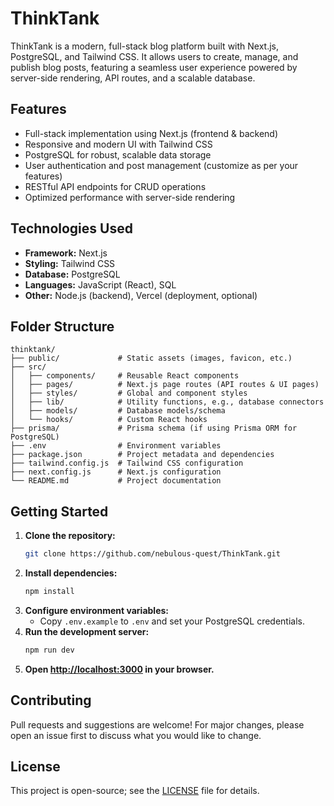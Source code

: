 # ThinkTank

ThinkTank is a modern, full-stack blog platform built with Next.js, PostgreSQL, and Tailwind CSS. It allows users to create, manage, and publish blog posts, featuring a seamless user experience powered by server-side rendering, API routes, and a scalable database.

## Features

- Full-stack implementation using Next.js (frontend & backend)
- Responsive and modern UI with Tailwind CSS
- PostgreSQL for robust, scalable data storage
- User authentication and post management (customize as per your features)
- RESTful API endpoints for CRUD operations
- Optimized performance with server-side rendering

## Technologies Used

- **Framework:** Next.js
- **Styling:** Tailwind CSS
- **Database:** PostgreSQL
- **Languages:** JavaScript (React), SQL
- **Other:** Node.js (backend), Vercel (deployment, optional)

## Folder Structure

```
thinktank/
├── public/             # Static assets (images, favicon, etc.)
├── src/
│   ├── components/     # Reusable React components
│   ├── pages/          # Next.js page routes (API routes & UI pages)
│   ├── styles/         # Global and component styles
│   ├── lib/            # Utility functions, e.g., database connectors
│   ├── models/         # Database models/schema
│   └── hooks/          # Custom React hooks
├── prisma/             # Prisma schema (if using Prisma ORM for PostgreSQL)
├── .env                # Environment variables
├── package.json        # Project metadata and dependencies
├── tailwind.config.js  # Tailwind CSS configuration
├── next.config.js      # Next.js configuration
└── README.md           # Project documentation
```

## Getting Started

1. **Clone the repository:**
   ```bash
   git clone https://github.com/nebulous-quest/ThinkTank.git
   ```
2. **Install dependencies:**
   ```bash
   npm install
   ```
3. **Configure environment variables:**
   - Copy `.env.example` to `.env` and set your PostgreSQL credentials.
4. **Run the development server:**
   ```bash
   npm run dev
   ```
5. **Open [http://localhost:3000](http://localhost:3000) in your browser.**

## Contributing

Pull requests and suggestions are welcome! For major changes, please open an issue first to discuss what you would like to change.

## License

This project is open-source; see the [LICENSE](LICENSE) file for details.
